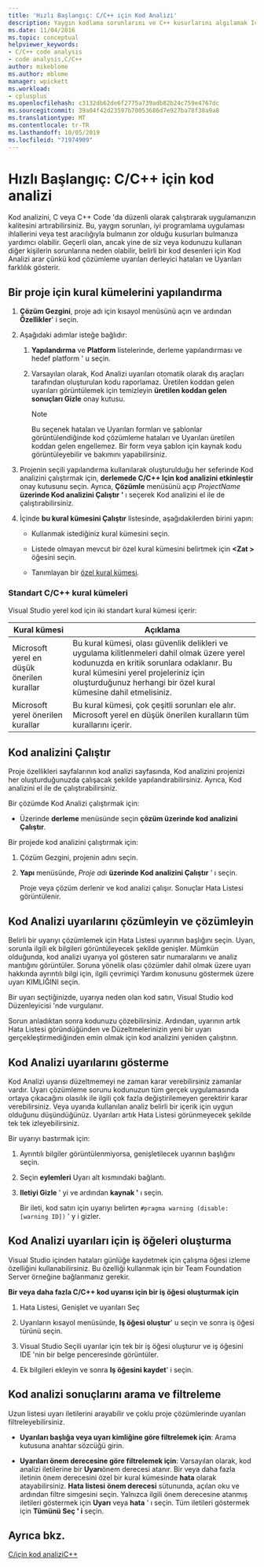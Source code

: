 ```yaml
---
title: 'Hızlı Başlangıç: C/C++ için Kod Analizi'
description: Yaygın kodlama sorunlarını ve C++ kusurlarını algılamak Için Visual Studio 'daki kodda statik analiz çalıştırın.
ms.date: 11/04/2016
ms.topic: conceptual
helpviewer_keywords:
- C/C++ code analysis
- code analysis,C/C++
author: mikeblome
ms.author: mblome
manager: wpickett
ms.workload:
- cplusplus
ms.openlocfilehash: c3132db62de6f2775a739adb82b24c759e4767dc
ms.sourcegitcommit: 39a04f42d23597b70053686d7e927ba78f38a9a8
ms.translationtype: MT
ms.contentlocale: tr-TR
ms.lasthandoff: 10/05/2019
ms.locfileid: "71974909"
---
```

# <a name="quickstart-code-analysis-for-cc"></a>Hızlı Başlangıç: C/C++ için kod analizi

Kod analizini, C veya C++ Code 'da düzenli olarak çalıştırarak uygulamanızın kalitesini artırabilirsiniz. Bu, yaygın sorunları, iyi programlama uygulaması ihlallerini veya test aracılığıyla bulmanın zor olduğu kusurları bulmanıza yardımcı olabilir. Geçerli olan, ancak yine de siz veya kodunuzu kullanan diğer kişilerin sorunlarına neden olabilir, belirli bir kod desenleri için Kod Analizi arar çünkü kod çözümleme uyarıları derleyici hataları ve Uyarıları farklılık gösterir.

## <a name="configure-rule-sets-for-a-project"></a>Bir proje için kural kümelerini yapılandırma

1. **Çözüm Gezgini**, proje adı için kısayol menüsünü açın ve ardından **Özellikler**' i seçin.

2. Aşağıdaki adımlar isteğe bağlıdır:

    1. **Yapılandırma** ve **Platform** listelerinde, derleme yapılandırması ve hedef platform ' u seçin.

    2. Varsayılan olarak, Kod Analizi uyarıları otomatik olarak dış araçları tarafından oluşturulan kodu raporlamaz. Üretilen koddan gelen uyarıları görüntülemek için temizleyin **üretilen koddan gelen sonuçları Gizle** onay kutusu.

        > [!NOTE]
        > Bu seçenek hataları ve Uyarıları formları ve şablonlar görüntülendiğinde kod çözümleme hataları ve Uyarıları üretilen koddan gelen engellemez. Bir form veya şablon için kaynak kodu görüntüleyebilir ve bakımını yapabilirsiniz.

3. Projenin seçili yapılandırma kullanılarak oluşturulduğu her seferinde Kod analizini çalıştırmak için, **derlemede C/C++ Için kod analizini etkinleştir** onay kutusunu seçin. Ayrıca, **Çözümle** menüsünü açıp *ProjectName* **üzerinde Kod analizini Çalıştır '** ı seçerek Kod analizini el ile de çalıştırabilirsiniz.

4. İçinde **bu kural kümesini Çalıştır** listesinde, aşağıdakilerden birini yapın:

    - Kullanmak istediğiniz kural kümesini seçin.

    - Listede olmayan mevcut bir özel kural kümesini belirtmek için **\<Zat >** öğesini seçin.

    - Tanımlayan bir [özel kural kümesi](../code-quality/how-to-create-a-custom-rule-set.md).

### <a name="standard-cc-rule-sets"></a>Standart C/C++ kural kümeleri

Visual Studio yerel kod için iki standart kural kümesi içerir:

|Kural kümesi|Açıklama|
|--------------|-----------------|
|Microsoft yerel en düşük önerilen kurallar|Bu kural kümesi, olası güvenlik delikleri ve uygulama kilitlenmeleri dahil olmak üzere yerel kodunuzda en kritik sorunlara odaklanır. Bu kural kümesini yerel projeleriniz için oluşturduğunuz herhangi bir özel kural kümesine dahil etmelisiniz.|
|Microsoft yerel önerilen kurallar|Bu kural kümesi, çok çeşitli sorunları ele alır. Microsoft yerel en düşük önerilen kuralların tüm kurallarını içerir.|

## <a name="run-code-analysis"></a>Kod analizini Çalıştır

Proje özellikleri sayfalarının kod analizi sayfasında, Kod analizini projenizi her oluşturduğunuzda çalışacak şekilde yapılandırabilirsiniz. Ayrıca, Kod analizini el ile de çalıştırabilirsiniz.

Bir çözümde Kod Analizi çalıştırmak için:

- Üzerinde **derleme** menüsünde seçin **çözüm üzerinde kod analizini Çalıştır**.

Bir projede kod analizini çalıştırmak için:

1. Çözüm Gezgini, projenin adını seçin.

2. **Yapı** menüsünde, *Proje adı* **üzerinde Kod analizini Çalıştır** ' ı seçin.

   Proje veya çözüm derlenir ve kod analizi çalışır. Sonuçlar Hata Listesi görüntülenir.

## <a name="analyze-and-resolve-code-analysis-warnings"></a>Kod Analizi uyarılarını çözümleyin ve çözümleyin

Belirli bir uyarıyı çözümlemek için Hata Listesi uyarının başlığını seçin. Uyarı, sorunla ilgili ek bilgileri görüntüleyecek şekilde genişler. Mümkün olduğunda, kod analizi uyarıya yol gösteren satır numaralarını ve analiz mantığını görüntüler. Soruna yönelik olası çözümler dahil olmak üzere uyarı hakkında ayrıntılı bilgi için, ilgili çevrimiçi Yardım konusunu göstermek üzere uyarı KIMLIĞINI seçin.

Bir uyarı seçtiğinizde, uyarıya neden olan kod satırı, Visual Studio kod Düzenleyicisi 'nde vurgulanır.

Sorun anladıktan sonra kodunuzu çözebilirsiniz. Ardından, uyarının artık Hata Listesi göründüğünden ve Düzeltmelerinizin yeni bir uyarı gerçekleştirmediğinden emin olmak için kod analizini yeniden çalıştırın.

## <a name="suppress-code-analysis-warnings"></a>Kod Analizi uyarılarını gösterme

Kod Analizi uyarısı düzeltmemeyi ne zaman karar verebilirsiniz zamanlar vardır. Uyarı çözümleme sorunu kodunuzun tüm gerçek uygulamasında ortaya çıkacağını olasılık ile ilgili çok fazla değiştirilemeyen gerektirir karar verebilirsiniz. Veya uyarıda kullanılan analiz belirli bir içerik için uygun olduğunu düşündüğünüz. Uyarıları artık Hata Listesi görünmeyecek şekilde tek tek izleyebilirsiniz.

Bir uyarıyı bastırmak için:

1. Ayrıntılı bilgiler görüntülenmiyorsa, genişletilecek uyarının başlığını seçin.

2. Seçin **eylemleri** Uyarı alt kısmındaki bağlantı.

3. **Iletiyi Gizle** ' yi ve ardından **kaynak '** ı seçin.

   Bir ileti, kod satırı için uyarıyı belirten `#pragma warning (disable:[warning ID])` ' y i gizler.

## <a name="create-work-items-for-code-analysis-warnings"></a>Kod Analizi uyarıları için iş öğeleri oluşturma

Visual Studio içinden hataları günlüğe kaydetmek için çalışma öğesi izleme özelliğini kullanabilirsiniz. Bu özelliği kullanmak için bir Team Foundation Server örneğine bağlanmanız gerekir.

**Bir veya daha fazla C/C++ kod uyarısı için bir iş öğesi oluşturmak için**

1. Hata Listesi, Genişlet ve uyarıları Seç

2. Uyarıların kısayol menüsünde, **Iş öğesi oluştur**' u seçin ve sonra iş öğesi türünü seçin.

3. Visual Studio Seçili uyarılar için tek bir iş öğesi oluşturur ve iş öğesini IDE 'nin bir belge penceresinde görüntüler.

4. Ek bilgileri ekleyin ve sonra **Iş öğesini kaydet**' i seçin.

## <a name="search-and-filter-code-analysis-results"></a>Kod analizi sonuçlarını arama ve filtreleme

Uzun listesi uyarı iletilerini arayabilir ve çoklu proje çözümlerinde uyarıları filtreleyebilirsiniz.

- **Uyarıları başlığa veya uyarı kimliğine göre filtrelemek için**: Arama kutusuna anahtar sözcüğü girin.

- **Uyarıları önem derecesine göre filtrelemek için**: Varsayılan olarak, kod analizi iletilerine bir **Uyarı**önem derecesi atanır. Bir veya daha fazla iletinin önem derecesini özel bir kural kümesinde **hata** olarak atayabilirsiniz. **Hata listesi** **önem derecesi** sütununda, açılan oku ve ardından filtre simgesini seçin. Yalnızca ilgili önem derecesine atanmış iletileri göstermek için **Uyarı** veya **hata** ' ı seçin. Tüm iletileri göstermek için **Tümünü Seç ' i** seçin.

## <a name="see-also"></a>Ayrıca bkz.

[C/için kod analiziC++](../code-quality/code-analysis-for-c-cpp-overview.md)